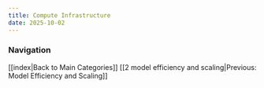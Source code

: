 ```yaml
---
title: Compute Infrastructure
date: 2025-10-02
---
```








### Navigation
[[index|Back to Main Categories]]
[[2 model efficiency and scaling|Previous: Model Efficiency and Scaling]]